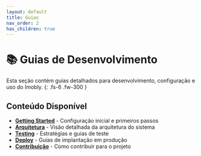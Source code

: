```yaml
---
layout: default
title: Guias
nav_order: 2
has_children: true
---
```


# 📚 Guias de Desenvolvimento

Esta seção contém guias detalhados para desenvolvimento, configuração e uso do Imobly.
{: .fs-6 .fw-300 }

## Conteúdo Disponível

- **[Getting Started](./getting-started)** - Configuração inicial e primeiros passos
- **[Arquitetura](./architecture)** - Visão detalhada da arquitetura do sistema
- **[Testing](./testing)** - Estratégias e guias de teste
- **[Deploy](./deployment)** - Guias de implantação em produção
- **[Contribuição](./contributing)** - Como contribuir para o projeto